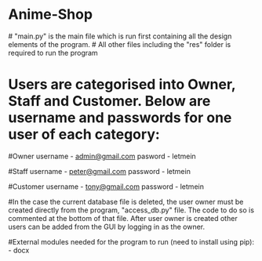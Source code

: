 # Anime-Shop

<p> # "main.py" is the main file which is run first containing all the design elements of the program. 
# All other files including the "res" folder is required to run the program

# Users are categorised into Owner, Staff and Customer. Below are username and passwords for one user of each category:

#Owner
username - admin@gmail.com
pasword - letmein

#Staff
username - peter@gmail.com
password - letmein

#Customer
username - tony@gmail.com
password - letmein

#In the case the current database file is deleted, the user owner must be created directly from the program, 
"access_db.py" file. The code to do so is commented at the bottom of that file. After user owner is created
other users can be added from the GUI by logging in as the owner. 


#External modules needed for the program to run (need to install using pip):
    - docx 
    
</p>
